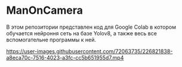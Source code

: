 # ManOnCamera
В этом репозитории представлен код для Google Colab в котором обучается нейроння сеть на базе Yolov8, а также весь все вспомогательне программы к ней.


https://user-images.githubusercontent.com/72063735/226821838-a8eca70c-7516-4023-a3fc-cc5b651955d7.mp4

